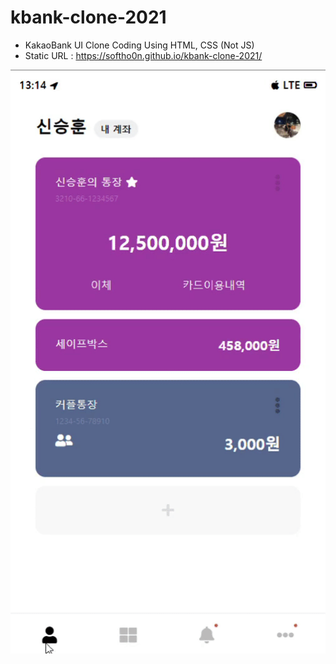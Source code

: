 # kbank-clone-2021
 * KakaoBank UI Clone Coding Using HTML, CSS (Not JS)
 * Static URL : https://softho0n.github.io/kbank-clone-2021/  


<p align="center">
  <img src="result.gif" alt="animated" />
</p>
